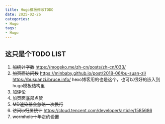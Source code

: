 ```yaml
---
title: Hugo模板修改TODO
date: 2025-02-26
categories:
- Hugo
tags:
- Hugo
---
```

## 这只是个TODO LIST
1. <strike>加统计字数</strike>
   https://mogeko.me/zh-cn/posts/zh-cn/033/
2. <strike>加页面访问数</strike>
   https://minbaby.github.io/post/2018-06/bu-suan-zi/
   https://busuanzi.ibruce.info/
      hexo博客用的也是这个，也可以很好的嵌入到hugo模板结构里
3. 加评论
4. 加页面底部点赞
5. <strike>MD渲染器会忽略一次换行</strike>
6. <strike>访问ip归属统计</strike>
   https://cloud.tencent.com/developer/article/1585686
7. <strike>wormhole十年之约设置</strike>